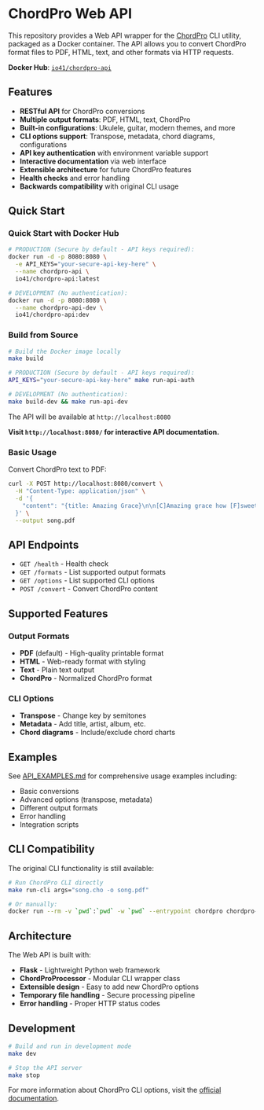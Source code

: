 # ChordPro Web API

This repository provides a Web API wrapper for the [ChordPro](https://chordpro.org) CLI utility, packaged as a Docker container. The API allows you to convert ChordPro format files to PDF, HTML, text, and other formats via HTTP requests.

**Docker Hub**: [`io41/chordpro-api`](https://hub.docker.com/r/io41/chordpro-api)

## Features

- **RESTful API** for ChordPro conversions
- **Multiple output formats**: PDF, HTML, text, ChordPro
- **Built-in configurations**: Ukulele, guitar, modern themes, and more
- **CLI options support**: Transpose, metadata, chord diagrams, configurations
- **API key authentication** with environment variable support
- **Interactive documentation** via web interface
- **Extensible architecture** for future ChordPro features
- **Health checks** and error handling
- **Backwards compatibility** with original CLI usage

## Quick Start

### Quick Start with Docker Hub

```bash
# PRODUCTION (Secure by default - API keys required):
docker run -d -p 8080:8080 \
  -e API_KEYS="your-secure-api-key-here" \
  --name chordpro-api \
  io41/chordpro-api:latest

# DEVELOPMENT (No authentication):
docker run -d -p 8080:8080 \
  --name chordpro-api-dev \
  io41/chordpro-api:dev
```

### Build from Source

```bash
# Build the Docker image locally
make build

# PRODUCTION (Secure by default - API keys required):
API_KEYS="your-secure-api-key-here" make run-api-auth

# DEVELOPMENT (No authentication):
make build-dev && make run-api-dev
```

The API will be available at `http://localhost:8080`

**Visit `http://localhost:8080/` for interactive API documentation.**

### Basic Usage

Convert ChordPro text to PDF:

```bash
curl -X POST http://localhost:8080/convert \
  -H "Content-Type: application/json" \
  -d '{
    "content": "{title: Amazing Grace}\n\n[C]Amazing grace how [F]sweet the [C]sound"
  }' \
  --output song.pdf
```

## API Endpoints

- `GET /health` - Health check
- `GET /formats` - List supported output formats  
- `GET /options` - List supported CLI options
- `POST /convert` - Convert ChordPro content

## Supported Features

### Output Formats
- **PDF** (default) - High-quality printable format
- **HTML** - Web-ready format with styling
- **Text** - Plain text output
- **ChordPro** - Normalized ChordPro format

### CLI Options
- **Transpose** - Change key by semitones
- **Metadata** - Add title, artist, album, etc.
- **Chord diagrams** - Include/exclude chord charts

## Examples

See [API_EXAMPLES.md](API_EXAMPLES.md) for comprehensive usage examples including:
- Basic conversions
- Advanced options (transpose, metadata)
- Different output formats  
- Error handling
- Integration scripts

## CLI Compatibility

The original CLI functionality is still available:

```bash
# Run ChordPro CLI directly
make run-cli args="song.cho -o song.pdf"

# Or manually:
docker run --rm -v `pwd`:`pwd` -w `pwd` --entrypoint chordpro chordpro-api song.cho -o song.pdf
```

## Architecture

The Web API is built with:
- **Flask** - Lightweight Python web framework
- **ChordProProcessor** - Modular CLI wrapper class
- **Extensible design** - Easy to add new ChordPro options
- **Temporary file handling** - Secure processing pipeline
- **Error handling** - Proper HTTP status codes

## Development

```bash
# Build and run in development mode
make dev

# Stop the API server
make stop
```

For more information about ChordPro CLI options, visit the [official documentation](https://chordpro.org/chordpro/using-chordpro/).